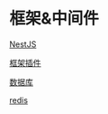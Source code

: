 # 框架&中间件

[NestJS](NestJS_diFymo2L1k9YzcvyXzK7zm.md "NestJS")

[框架插件](框架插件_qMBpWGs5Nrt6NBZrVWZCvf.md "框架插件")

[数据库](数据库_5ksuDDehuFfaznN8ZX7aXX.md "数据库")

[redis](redis_7X721YWA9QRttEs3rwnPjN.md "redis")
